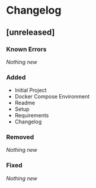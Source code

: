# Changelog

## [unreleased] <unknown-date>

### Known Errors

*Nothing new*

### Added

* Initial Project
* Docker Compose Environment
* Readme
* Setup
* Requirements
* Changelog

### Removed

*Nothing new*

### Fixed

*Nothing new*
